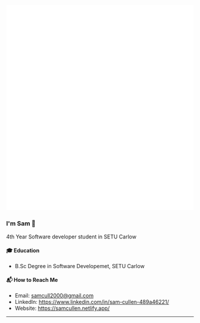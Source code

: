 [![Metrics](/github-metrics.svg)](#)
### I'm Sam 👋

4th Year Software developer student in SETU Carlow 

#### 🎓 Education
- B.Sc Degree in Software Developemet, SETU Carlow

#### 📬 How to Reach Me 
- Email: samcull2000@gmail.com
- LinkedIn: https://www.linkedin.com/in/sam-cullen-489a46221/
- Website: https://samcullen.netlify.app/

---
<!-- <img alt = "dark mode"  align="left" width="47%" src="https://github-readme-stats.vercel.app/api?username=SamCull&show_icons=true&theme=dark#gh-dark-mode-only"/>

<img alt ="streak" align="left" width="45%" src = "https://github-readme-streak-stats.herokuapp.com/?user=SamCull&theme=dark#gh-dark-mode-only"/>-->


